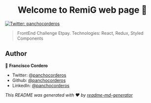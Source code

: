 <h1 align="center">Welcome to RemiG web page 👋</h1>
<p>
  <a href="https://twitter.com/panchocorderos" target="_blank">
    <img alt="Twitter: panchocorderos" src="https://avatars.githubusercontent.com/u/28697282?v=4" />
  </a>
</p>

> FrontEnd Challenge Etpay. Technologies: React, Redux, Styled Components

## Author

👤 **Francisco Cordero**

* Twitter: [@panchocorderos](https://twitter.com/panchocorderos)
* Github: [@panchocorderos](https://github.com/panchocorderos)
* LinkedIn: [@panchocorderos](https://linkedin.com/in/panchocorderos)

_This README was generated with ❤️ by [readme-md-generator](https://github.com/kefranabg/readme-md-generator)_
